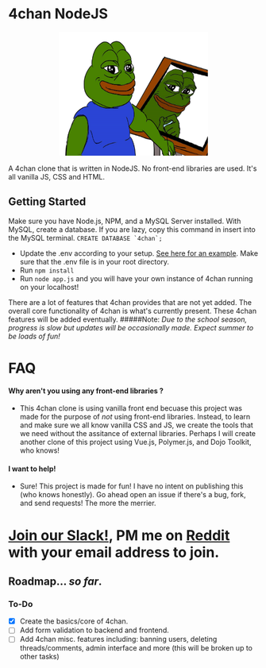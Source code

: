 # 4chan NodeJS

<p align="center">
  <img src = "4chanclonelogo.png" height="250" width="300">
  </img>
</p>

A 4chan clone that is written in NodeJS. No front-end libraries are used. It's all vanilla JS, CSS and HTML.


Getting Started
-------------
Make sure you have Node.js, NPM, and a MySQL Server installed.
With MySQL, create a database. If you are lazy, copy this command in insert into the MySQL terminal. ``CREATE DATABASE `4chan`;``
* Update the .env according to your setup. [See here for an example](https://github.com/HappyZombies/4chan-nodejs/blob/master/.env). Make sure that the .env file is in your root directory. 
* Run `npm install`
* Run `node app.js` and you will have your own instance of 4chan running on your localhost! 


There are a lot of features that 4chan provides that are not yet added. The overall core functionality of 4chan is what's currently present. These 4chan features will be added eventually. 
#####Note: *Due to the school season, progress is slow but updates will be occasionally made. Expect summer to be loads of fun!* 

# FAQ 

#### Why aren't you using any front-end libraries ?
- This 4chan clone is using vanilla front end becuase this project was made for the purpose of *not* using front-end libraries. Instead, to learn and make sure we all know vanilla CSS and JS, we create the tools that we need without the assitance of external libraries. Perhaps I will create another clone of this project using Vue.js, Polymer.js, and Dojo Toolkit, who knows! 

#### I want to help!
- Sure! This project is made for fun! I have no intent on publishing this (who knows honestly). Go ahead open an issue if there's a bug, fork, and send requests! The more the merrier.

 # [Join our Slack!](https://4chan-nodejs.slack.com), PM me on [Reddit](https://www.reddit.com/user/HappyZombies/) with your email address to join.

Roadmap... *so far*.
-------------

### To-Do
- [x] Create the basics/core of 4chan. 
- [ ] Add form validation to backend and frontend. 
- [ ] Add 4chan misc. features including: banning users, deleting threads/comments, admin interface and more (this will be broken up to other tasks)
